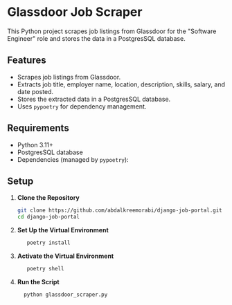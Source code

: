 # Glassdoor Job Scraper

This Python project scrapes job listings from Glassdoor 
for the "Software Engineer" role and stores the data in a PostgresSQL database.

## Features

- Scrapes job listings from Glassdoor.
- Extracts job title, employer name, location, description, skills, salary, and date posted.
- Stores the extracted data in a PostgresSQL database.
- Uses `pypoetry` for dependency management.

## Requirements

- Python 3.11+
- PostgresSQL database
- Dependencies (managed by `pypoetry`):

## Setup

1. **Clone the Repository**

   ```bash
   git clone https://github.com/abdalkreemorabi/django-job-portal.git
   cd django-job-portal
   ```

2. **Set Up the Virtual Environment**
   ```bash
      poetry install
   ```

3. **Activate the Virtual Environment**
   ```bash
      poetry shell
   ```
4. **Run the Script**
   ```bash
     python glassdoor_scraper.py
   ```
